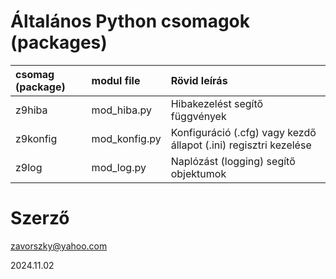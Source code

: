 # Általános Python csomagok (packages)

| csomag (package) | modul file | Rövid leírás |
|:-----------------|:-----------|:-------------------------------|
| z9hiba     | mod_hiba.py   |Hibakezelést segítő függvények |
| z9konfig   | mod_konfig.py |Konfiguráció (.cfg) vagy kezdő állapot (.ini) regisztri kezelése |
| z9log      | mod_log.py    | Naplózást (logging) segítő objektumok |

# Szerző

zavorszky@yahoo.com

2024.11.02